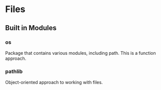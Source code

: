 # Files

## Built in Modules

### os

Package that contains various modules, including path. This is a function approach.

### pathlib

Object-oriented approach to working with files.
